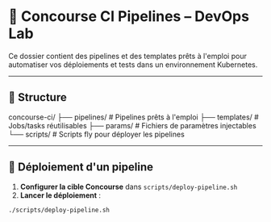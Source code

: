 # 🔧 Concourse CI Pipelines – DevOps Lab

Ce dossier contient des pipelines et des templates prêts à l'emploi pour automatiser vos déploiements et tests dans un environnement Kubernetes.

---

## 📁 Structure

concourse-ci/
├── pipelines/ # Pipelines prêts à l'emploi
├── templates/ # Jobs/tasks réutilisables
├── params/ # Fichiers de paramètres injectables
└── scripts/ # Scripts fly pour déployer les pipelines


---

## 🚀 Déploiement d'un pipeline

1. **Configurer la cible Concourse** dans `scripts/deploy-pipeline.sh`
2. **Lancer le déploiement** :

```bash
./scripts/deploy-pipeline.sh
